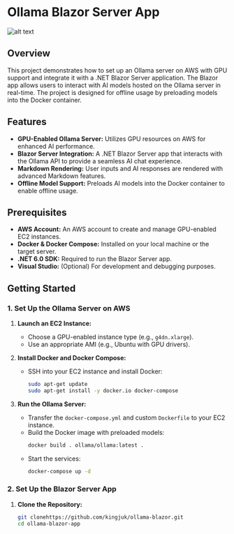 # Ollama Blazor Server App

![alt text](https://miro.medium.com/v2/resize:fit:1100/format:webp/1*loJZouS8KBmblH7GKziVUw.png)

## Overview

This project demonstrates how to set up an Ollama server on AWS with GPU support and integrate it with a .NET Blazor Server application. The Blazor app allows users to interact with AI models hosted on the Ollama server in real-time. The project is designed for offline usage by preloading models into the Docker container.

## Features

- **GPU-Enabled Ollama Server:** Utilizes GPU resources on AWS for enhanced AI performance.
- **Blazor Server Integration:** A .NET Blazor Server app that interacts with the Ollama API to provide a seamless AI chat experience.
- **Markdown Rendering:** User inputs and AI responses are rendered with advanced Markdown features.
- **Offline Model Support:** Preloads AI models into the Docker container to enable offline usage.

## Prerequisites

- **AWS Account:** An AWS account to create and manage GPU-enabled EC2 instances.
- **Docker & Docker Compose:** Installed on your local machine or the target server.
- **.NET 6.0 SDK:** Required to run the Blazor Server app.
- **Visual Studio:** (Optional) For development and debugging purposes.

## Getting Started

### 1. Set Up the Ollama Server on AWS

1. **Launch an EC2 Instance:**
   - Choose a GPU-enabled instance type (e.g., `g4dn.xlarge`).
   - Use an appropriate AMI (e.g., Ubuntu with GPU drivers).

2. **Install Docker and Docker Compose:**
   - SSH into your EC2 instance and install Docker:
     ```bash
     sudo apt-get update
     sudo apt-get install -y docker.io docker-compose
     ```

3. **Run the Ollama Server:**
   - Transfer the `docker-compose.yml` and custom `Dockerfile` to your EC2 instance.
   - Build the Docker image with preloaded models:
     ```bash
     docker build . ollama/ollama:latest .
     ```
   - Start the services:
     ```bash
     docker-compose up -d
     ```

### 2. Set Up the Blazor Server App

1. **Clone the Repository:**
   ```bash
   git clonehttps://github.com/kingjuk/ollama-blazor.git
   cd ollama-blazor-app
